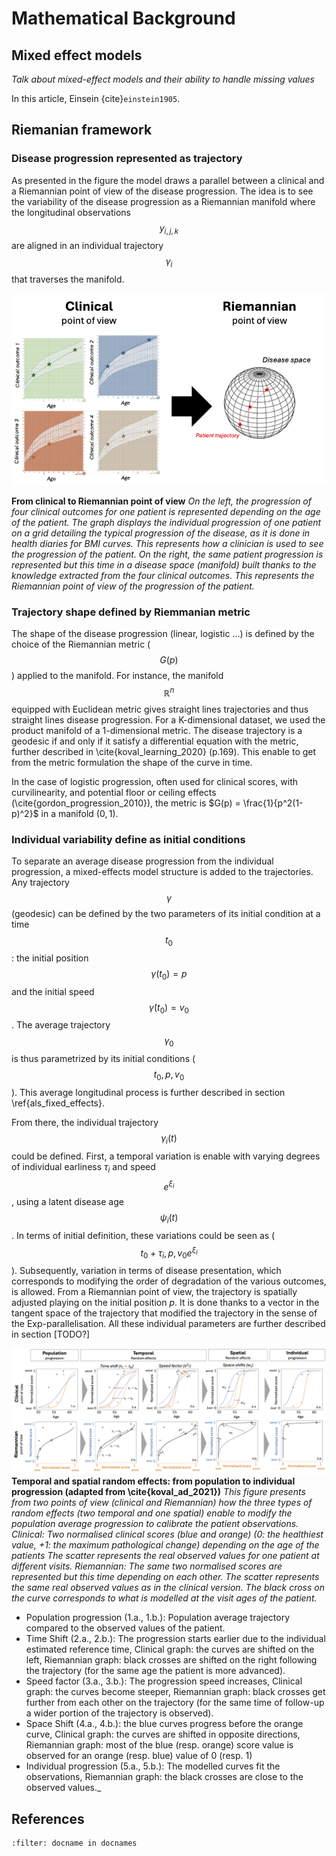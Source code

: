 # Mathematical Background

## Mixed effect models

*Talk about mixed-effect models and their ability to handle missing values*


In this article, Einsein {cite}`einstein1905`.
## Riemanian framework

### Disease progression represented as trajectory
As presented in the figure the model draws a parallel between a clinical and a Riemannian point of view of the disease progression. The idea is to see the variability of the disease progression as a Riemannian manifold where the longitudinal observations $$y_{i,j,k}$$  are aligned in an individual trajectory $$\gamma_i$$ that traverses the manifold. 

![intuition](./_static/images/intuition.png)


__From clinical to Riemannian point of view__
_On the left, the progression of four clinical outcomes for one patient is represented depending on the age of the patient. The graph displays the individual progression of one patient on a grid detailing the typical progression of the disease, as it is done in health diaries for BMI curves. This represents how a clinician is used to see the progression of the patient. On the right, the same patient progression is represented but this time in a disease space (manifold) built thanks to the knowledge extracted from the four clinical outcomes. This represents the Riemannian point of view of the progression of the patient._

### Trajectory shape defined by Riemmanian metric
The shape of the disease progression (linear, logistic ...) is defined by the choice of the Riemannian metric ($$G(p)$$) applied to the manifold. For instance, the manifold $$\mathbb{R}^n$$ equipped with Euclidean metric gives straight lines trajectories and thus straight lines disease progression.  For a K-dimensional dataset, we used the product manifold of a 1-dimensional metric. The disease trajectory is a geodesic if and only if it satisfy a differential equation with the metric, further described in \cite{koval_learning_2020} (p.169). This enable to get from the metric formulation the shape of the curve in time.

In the case of logistic progression, often used for clinical scores, with curvilinearity, and potential floor or ceiling effects (\cite{gordon_progression_2010}), the metric is $G(p) = \frac{1}{p^2(1-p)^2}$ in a manifold $(0, 1)$.


### Individual variability define as initial conditions
To separate an average disease progression from the individual progression, a mixed-effects model structure is added to the trajectories.  Any trajectory $$\gamma$$ (geodesic) can be defined by the two parameters of its initial condition at a time $$t_0$$: the initial position $$\gamma(t_0) = p$$ and the initial speed $$\dot{\gamma}(t_0) = v_0$$. The average trajectory  $$\gamma_0$$ is thus parametrized by its initial conditions ($$t_0, p, v_0$$). This average longitudinal process is further described in section \ref{als_fixed_effects}.

From there, the individual trajectory $$\gamma_i(t)$$ could be defined. First, a temporal variation is enable with varying degrees of individual earliness $\tau_i$ and speed $$e^{\xi_i}$$, using a latent disease age $$\psi_i(t)$$. In terms of initial definition, these variations could be seen as ($$t_0 + \tau_i, p, v_0e^{\xi_i}$$). Subsequently, variation in terms of disease presentation, which corresponds to modifying the order of degradation of the various outcomes, is allowed. From a Riemannian point of view, the trajectory is spatially adjusted playing on the initial position $p$. It is done thanks to a vector in the tangent space of the trajectory that modified the trajectory in the sense of the Exp-parallelisation. All these individual parameters are further described in section [TODO?]


![intuition](./_static/images/pop_to_ind.png)
__Temporal and spatial random effects: from population to individual progression (adapted from \cite{koval_ad_2021})__
_This figure presents from two points of view (clinical and Riemannian) how the three types of random effects (two temporal and one spatial) enable to modify the population average progression to calibrate the patient observations. Clinical: Two normalised clinical scores (blue and orange) (0: the healthiest value, +1: the maximum pathological change) depending on the age of the patients The scatter represents the real observed values for one patient at different visits. Riemannian: The same two normalised scores are represented but this time depending on each other. The scatter represents the same real observed values as in the clinical version. The black cross on the curve corresponds to what is modelled at the visit ages of the patient._
- Population progression (1.a., 1.b.): Population average trajectory compared to the observed values of the patient. 
- Time Shift (2.a., 2.b.): The progression starts earlier due to the individual estimated reference time, Clinical graph: the curves are shifted on the left, Riemannian graph: black crosses are shifted on the right following the trajectory (for the same age the patient is more advanced).
- Speed factor (3.a., 3.b.): The progression speed increases, Clinical graph: the curves become steeper, Riemannian graph: black crosses get further from each other on the trajectory (for the same time of follow-up a wider portion of the trajectory is observed).
- Space Shift (4.a., 4.b.): the blue curves progress before the orange curve, Clinical graph: the curves are shifted in opposite directions, Riemannian graph: most of the blue (resp. orange) score value is observed for an orange (resp. blue) value of 0 (resp. 1)
- Individual progression (5.a., 5.b.): The modelled curves fit the observations, Riemannian graph: the black crosses are close to the observed values._

## References

```{bibliography}
:filter: docname in docnames
```